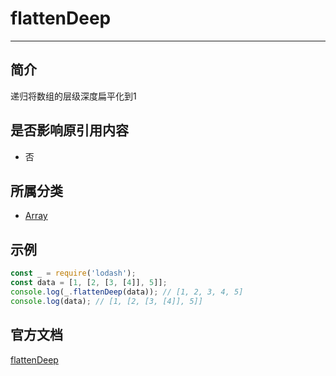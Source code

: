 # flattenDeep

---

## 简介

递归将数组的层级深度扁平化到1

## 是否影响原引用内容

- 否

## 所属分类

- [Array](/repository/libraries/Lodash/Array.md#array相关函数)

## 示例

```javascript
const _ = require('lodash');
const data = [1, [2, [3, [4]], 5]];
console.log(_.flattenDeep(data)); // [1, 2, 3, 4, 5]
console.log(data); // [1, [2, [3, [4]], 5]]
```

## 官方文档

[flattenDeep](https://lodash.com/docs/4.17.15#flattenDeep)